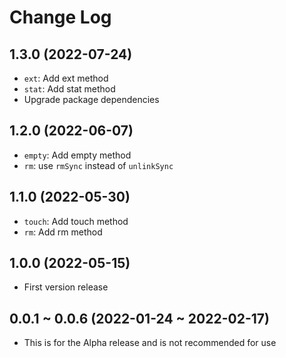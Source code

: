 # Change Log

## 1.3.0 (2022-07-24)

- `ext`: Add ext method
- `stat`: Add stat method
- Upgrade package dependencies

## 1.2.0 (2022-06-07)

- `empty`: Add empty method
- `rm`: use `rmSync` instead of `unlinkSync`

## 1.1.0 (2022-05-30)

- `touch`: Add touch method
- `rm`: Add rm method

## 1.0.0 (2022-05-15)

- First version release

## 0.0.1 ~ 0.0.6 (2022-01-24 ~ 2022-02-17)

- This is for the Alpha release and is not recommended for use
